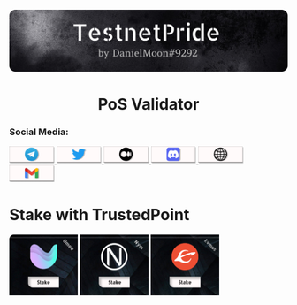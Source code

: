 [![Banner](https://github.com/Hacker-web-Vi/Hacker-web-Vi/blob/main/assets/banner2.png)](https://t.me/TestnetPride)
<h1 align="center">PoS Validator</h1>

### Social Media:

<a href="https://t.me/TestnetPride" target="_blank">
<img src='https://github.com/Hacker-web-Vi/Hacker-web-Vi/blob/main/assets/socials/telegram.png' alt='telegram'  width='16.2%' target="_blank">
  </a>
<a href="https://twitter.com/Danii81317712" target="_blank">
<img src='https://github.com/Hacker-web-Vi/Hacker-web-Vi/blob/main/assets/socials/twitter.png' alt='twitter'  width='16.2%' target="_blank">
  </a>
<a href="https://medium.com/@mycryptobit99" target="_blank">
<img src='https://github.com/Hacker-web-Vi/Hacker-web-Vi/blob/main/assets/socials/medium.png' alt='medium'  width='16.2%' target="_blank">
  </a>
<a href="https://discordapp.com/users/690334768185082295/" target="_blank">
<img src='https://github.com/Hacker-web-Vi/Hacker-web-Vi/blob/main/assets/socials/discord.png' alt='discord'  width='16.2%' target="_blank">
  </a>
<a href="https://testnetpride.com/" target="_blank">
<img src='https://github.com/Hacker-web-Vi/Hacker-web-Vi/blob/main/assets/socials/website.png' alt='website'  width='16.2%' target="_blank">
  </a>
<a href="https://www.google.com/" target="_blank">
<img src='https://github.com/Hacker-web-Vi/Hacker-web-Vi/blob/main/assets/socials/gmail.png' alt='gmail'  width='16.2%' target="_blank">
  </a>
  
# Stake with TrustedPoint
[<img src='https://github.com/Hacker-web-Vi/Hacker-web-Vi/blob/main/assets/stake/Umee.png' alt='stake umee'  width='24.6%'>](https://www.mintscan.io/umee/validators/umeevaloper1afdwxpgnqwz002ynkqtu6vxnyqpqymrr4r8apr)
[<img src='https://github.com/Hacker-web-Vi/Hacker-web-Vi/blob/main/assets/stake/Nym.png' alt='stake nym'  width='24.6%'>](https://mixnet.explorers.guru/mixnode/6JuLAGMF5mATnurQ3iEwSP3ur8niP7GzF3PKR3PR5t1P)
[<img src='https://github.com/Hacker-web-Vi/Hacker-web-Vi/blob/main/assets/stake/Evmos.png' alt='stake evmos'  width='24.6%'>](https://evmos.explorers.guru/validator/evmosvaloper1ny0dzf3wkutdfgxkk6us0xwal7gpuj4hnecw23)
<br>

